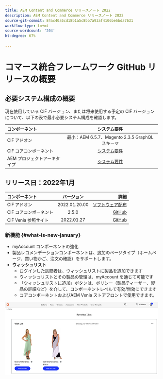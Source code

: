 ```yaml
---
title: AEM Content and Commerce リリースノート 2022
description: AEM Content and Commerce リリースノート 2022
source-git-commit: 84ac40a5cd18b1a5c8bb7a93af4106be6bda7631
workflow-type: tm+mt
source-wordcount: '204'
ht-degree: 67%

---
```


# コマース統合フレームワーク GitHub リリースの概要

## 必要システム構成の概要

現在使用している CIF バージョン、または将来使用する予定の CIF バージョンについて、以下の表で最小必要システム構成を確認します。

| コンポーネント | システム要件 |
|:-------|:-----:|
| CIF アドオン | 最小：AEM 6.5.7、Magento 2.3.5 GraphQL スキーマ |
| CIF コアコンポーネント | [システム要件](https://github.com/adobe/aem-core-cif-components/blob/master/VERSIONS.md) |
| AEM プロジェクトアーキタイプ | [システム要件](https://github.com/adobe/aem-project-archetype/blob/master/VERSIONS.md) |

## リリース日：2022年1月

| コンポーネント | バージョン | 詳細 |
|:-------|:-----:|---------------------:|
| CIF アドオン | 2022.01.20.00 | [ソフトウェア配布](https://experience.adobe.com/#/downloads/content/software-distribution/en/aem.html?package=%2Fcontent%2Fsoftware-distribution%2Fen%2Fdetails.html%2Fcontent%2Fdam%2Faem%2Fpublic%2Faem-commerce-addon-65-2022.01.20.00.zip) |
| CIF コアコンポーネント | 2.5.0 | [GitHub](https://github.com/adobe/aem-core-cif-components/releases/tag/core-cif-components-reactor-2.5.0) |
| CIF Venia 参照サイト | 2022.01.27 | [GitHub](https://github.com/adobe/aem-cif-guides-venia/releases/tag/venia-2022.01.27) |

### 新機能 {#what-is-new-january}

* myAccount コンポーネントの強化
* 製品レコメンデーションコンポーネントは、追加のページタイプ（ホームページ、買い物かご、注文の確認）をサポートします。
* **ウィッシュリスト**
   * ログインした訪問者は、ウィッシュリストに製品を追加できます
   * ウィッシュリストとその製品の管理は、myAccount を通じて可能です
   * 「ウィッシュリストに追加」ボタンは、ポリシー（製品ティーザー、製品の詳細など）を介して、コンポーネントレベルで有効/無効にできます
   * コアコンポーネントおよびAEM Venia ストアフロントで使用できます。

![ウィッシュリスト](/help/assets/CIF/wishlist.png)

